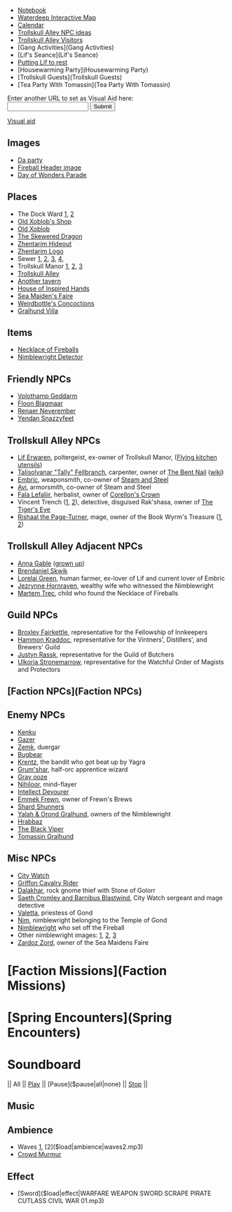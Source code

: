 * [Notebook](Notebook)
* [Waterdeep Interactive Map](https://www.aidedd.org/atlas/index.php?map=W&l=1)
* [Calendar](/dragon_heist/calendar)
* [Trollskull Alley NPC ideas](https://thealexandrian.net/wordpress/43319/roleplaying-games/a-night-in-trollskull-manor-part-5-patrons)
* [Trollskull Alley Visitors](https://www.dndbeyond.com/posts/316-visitors-to-trollskull-alley)
* [Gang Activities](Gang Activities)
* [Lif's Seance](Lif's Seance)
* [Putting Lif to rest](https://www.reddit.com/r/WaterdeepDragonHeist/comments/9hpi1c/putting_lif_the_poltergeist_to_rest_a_checklist/)
* [Housewarming Party](Housewarming Party)
* [Trollskull Guests](Trollskull Guests)
* [Tea Party With Tomassin](Tea Party With Tomassin)

<form action="http://mywiki.zapto.org:26262/dragon_heist/set_visual_aid">
    <label for="url">Enter another URL to set as Visual Aid here:</label><br>
    <input type="text" id="url" name="url"> <input type="submit" value="Submit">
</form>

[Visual aid](/dragon_heist/visual_aid)

## Images

* [Da party](^dnd_party.png)
* [Fireball Header image](^fireball_head_image.jpg)
* [Day of Wonders Parade](^day_of_wonders_parade.png)

## Places

* The Dock Ward [1](^dock_ward_1.jpg), [2](^dock_ward_2.jpg)
* [Old Xoblob's Shop](^old_xoblobs_shop.jpg)
* [Old Xoblob](^old_xoblob.jpg)
* [The Skewered Dragon](^skewered_dragon.jpg)
* [Zhentarim Hideout](^zhentarim_hideout.jpg)
* [Zhentarim Logo](^zhentarim_logo.png)
* Sewer [1](^sewer_1.jpg), [2](^sewer_2.jpg), [3](^sewer_3.jpg), [4](^sewer_4.jpg),
* Trollskull Manor [1](^trollskull_manor_1.jpg), [2](^trollskull_manor_2.jpg), [3](^trollskull_manor_3.png)
* [Trollskull Alley](^trollskull_alley.png)
* [Another tavern](^another_tavern.jpg)
* [House of Inspired Hands](^house_of_inspired_hands.jpg)
* [Sea Maiden's Faire](^sea_maidens_faire.jpg)
* [Weirdbottle's Concoctions](^weirdbottles_concoctions.jpg)
* [Gralhund Villa](^gralhund_villa.jpg)

## Items

* [Necklace of Fireballs](^necklace_of_fireballs.jpg)
* [Nimblewright Detector](^nimblewright_detector.png)

## Friendly NPCs

* [Volothamp Geddarm](^volothamp_geddarm.jpg)
* [Floon Blagmaar](^floon_blagmaar.jpg)
* [Renaer Neverember](^renaer_neverember.jpg)
* [Yendan Snazzyfeet](^yendan_snazzyfeet.jpg)

## Trollskull Alley NPCs

* [Lif Erwaren](^lif_erwaren.jpg), poltergeist, ex-owner of Trollskull Manor, ([Flying kitchen utensils](^flying_kitchen_utensils.jpg))
* [Talisolvanar "Tally" Fellbranch](^talisolvanar_tally_fellbranch.jpg), carpenter, owner of [The Bent Nail](^the_bent_nail.jpg) ([wiki](https://waterdeep.fandom.com/wiki/The_Bent_Nail))
* [Embric](^embric.jpg), weaponsmith, co-owner of [Steam and Steel](^steam_and_steel.jpg)
* [Avi](^avi.jpg), armorsmith, co-owner of Steam and Steel
* [Fala Lefaliir](^fala_lefaliir.jpg), herbalist, owner of [Corellon's Crown](^corellons_crown.jpg)
* Vincent Trench ([1](^vincent_trench_1.jpg), [2](^vincent_trench_2.jpg)), detective, disguised Rak'shasa, owner of [The Tiger's Eye](^the_tigers_eye.jpg)
* [Rishaal the Page-Turner](^rishaal_the_pageturner.jpg), mage, owner of the Book Wyrm's Treasure ([1](^book_wyrms_treasure_1.jpg), [2](^book_wyrms_treasure_2.jpg))

## Trollskull Alley Adjacent NPCs

* [Anna Gable](^anna_gable.jpg) ([grown up](^anna_gable_grown_up.jpg))
* [Brendaniel Skwik](^brendaniel_skwik.jpg)
* [Lorelai Green](^lorelai_green.jpg), human farmer, ex-lover of Lif and current lover of Embric
* [Jezrynne Hornraven](^jezrynne_hornraven.jpg), wealthy wife who witnessed the Nimblewright
* [Martem Trec](^martem_trec.jpg), child who found the Necklace of Fireballs

## Guild NPCs

* [Broxley Fairkettle](^broxley_fairkettle.jpg), representative for the Fellowship of Innkeepers
* [Hammon Kraddoc](^hammon_kraddoc.jpg), representative for the Vintners', Distillers', and Brewers' Guild
* [Justyn Rassk](^justyn_rassk.jpg), representative for the Guild of Butchers
* [Ulkoria Stronemarrow](^ulkoria_stronemarrow.jpg), representative for the Watchful Order of Magists and Protectors

## [Faction NPCs](Faction NPCs)

## Enemy NPCs
* [Kenku](^kenku.jpg)
* [Gazer](^gazer.jpg)
* [Zemk](^zemk.jpg), duergar
* [Bugbear](^bugbear.jpg)
* [Krentz](^krentz.jpg), the bandit who got beat up by Yagra
* [Grum'shar](^grumshar.png), half-orc apprentice wizard
* [Gray ooze](^gray_ooze.jpg)
* [Nihiloor](^nihiloor.png), mind-flayer
* [Intellect Devourer](^intellect_devourer.jpg)
* [Emmek Frewn](^emmek_frewn.jpg), owner of Frewn's Brews
* [Shard Shunners](^shard_shunners.jpg)
* [Yalah & Orond Gralhund](^yalah_orond_gralhund.png), owners of the Nimblewright
* [Hrabbaz](^hrabbaz.png)
* [The Black Viper](^the_black_viper.jpg)
* [Tomassin Gralhund](^tomassin_gralhund.jpg)

## Misc NPCs

* [City Watch](^city_watch_1.png)
* [Griffon Cavalry Rider](^griffon_cavalry_rider.jpg)
* [Dalakhar](^dalakhar.png), rock gnome thief with Stone of Golorr
* [Saeth Cromley and Barnibus Blastwind](^saeth_cromley_and_barnibus_blastwind.jpg), City Watch sergeant and mage detective
* [Valetta](^valetta.png), priestess of Gond
* [Nim](^nim.jpg), nimblewright belonging to the Temple of Gond
* [Nimblewright](^nimblewright.png) who set off the Fireball
* Other nimblewright images: [1](^other_nimblewright_1.jpg), [2](^other_nimblewright_2.jpg), [3](^other_nimblewright_3.jpg)
* [Zardoz Zord](^zardoz_zord.jpg), owner of the Sea Maidens Faire

# [Faction Missions](Faction Missions)

# [Spring Encounters](Spring Encounters)

# Soundboard

|| All || [Play]($play|all|none) || [Pause]($pause|all|none) || [Stop]($stop|all|none) ||

## Music

## Ambience

* Waves [1]($load|ambience|waves1.mp3), [2]($load|ambience|waves2.mp3)
* [Crowd Murmur]($load|ambience|crown_murmur_male.mp3)

## Effect

* [Sword]($load|effect|WARFARE WEAPON SWORD SCRAPE PIRATE CUTLASS CIVIL WAR 01.mp3)

<script type="module">
    import {init} from "/js/dragon_heist/gm_notes.js";
    init();
</script>